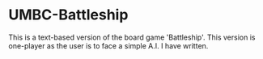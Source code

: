 # UMBC-Battleship
This is a text-based version of the board game 'Battleship'. This version is one-player as the user is to face a simple A.I. I have written.
